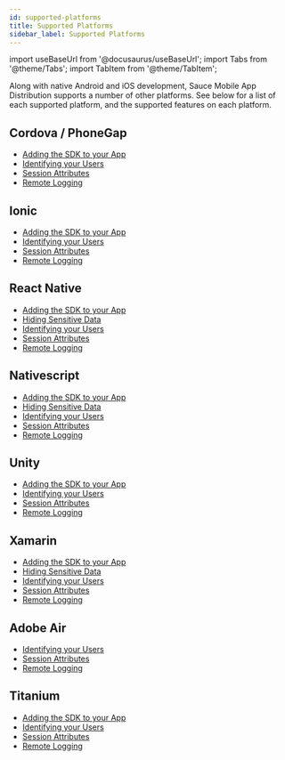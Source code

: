 ```yaml
---
id: supported-platforms
title: Supported Platforms
sidebar_label: Supported Platforms
---
```


import useBaseUrl from '@docusaurus/useBaseUrl';
import Tabs from '@theme/Tabs';
import TabItem from '@theme/TabItem';

Along with native Android and iOS development, Sauce Mobile App Distribution supports a number of other platforms. See below for a list of each supported platform, and the supported features on each platform.

## Cordova / PhoneGap

- [Adding the SDK to your App](/testfairy/platforms/cordova)
- [Identifying your Users](/testfairy/sdk/identifying-users)
- [Session Attributes](/testfairy/sdk/session-attributes)
- [Remote Logging](/testfairy/sdk/remote-logging)

## Ionic

- [Adding the SDK to your App](/testfairy/platforms/ionic)
- [Identifying your Users](/testfairy/sdk/identifying-users)
- [Session Attributes](/testfairy/sdk/session-attributes)
- [Remote Logging](/testfairy/sdk/remote-logging)

## React Native

- [Adding the SDK to your App](/testfairy/platforms/react-native)
- [Hiding Sensitive Data](/testfairy/sdk/security/hiding-data)
- [Identifying your Users](/testfairy/sdk/identifying-users)
- [Session Attributes](/testfairy/sdk/session-attributes)
- [Remote Logging](/testfairy/sdk/remote-logging)

## Nativescript

- [Adding the SDK to your App](/testfairy/platforms/nativescript)
- [Hiding Sensitive Data](/testfairy/sdk/security/hiding-data)
- [Identifying your Users](/testfairy/sdk/identifying-users)
- [Session Attributes](/testfairy/sdk/session-attributes)
- [Remote Logging](/testfairy/sdk/remote-logging)

## Unity

- [Adding the SDK to your App](/testfairy/platforms/unity)
- [Identifying your Users](/testfairy/sdk/identifying-users)
- [Session Attributes](/testfairy/sdk/session-attributes)
- [Remote Logging](/testfairy/sdk/remote-logging)

## Xamarin

- [Adding the SDK to your App](/testfairy/platforms/xamarin)
- [Hiding Sensitive Data](/testfairy/sdk/security/hiding-data)
- [Identifying your Users](/testfairy/sdk/identifying-users)
- [Session Attributes](/testfairy/sdk/session-attributes)
- [Remote Logging](/testfairy/sdk/remote-logging)

## Adobe Air

- [Identifying your Users](/testfairy/sdk/identifying-users)
- [Session Attributes](/testfairy/sdk/session-attributes)
- [Remote Logging](/testfairy/sdk/remote-logging)

## Titanium

- [Adding the SDK to your App](/testfairy/platforms/titanium)
- [Identifying your Users](/testfairy/sdk/identifying-users)
- [Session Attributes](/testfairy/sdk/session-attributes)
- [Remote Logging](/testfairy/sdk/remote-logging)
